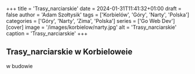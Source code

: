 +++
title = 'Trasy_narciarskie'
date = 2024-01-31T11:41:32+01:00
draft = false
author = 'Adam Szołtysik'
tags = ['Korbielów', 'Góry', 'Narty', 'Polska']
categories = ['Góry', 'Narty', 'Zima', 'Polska']
series = ['Go Web Dev']
[cover]
    image = '/images/korbielow/narty.jpg'
    alt = 'Trasy_narciarskie'
    caption = 'Trasy_narciarskie'
+++

## Trasy_narciarskie w Korbieloweie

w budowie
